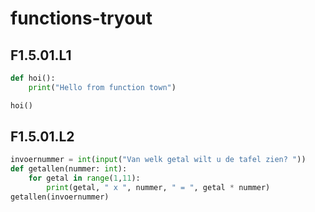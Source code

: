 # functions-tryout
## F1.5.01.L1
```python
def hoi():
    print("Hello from function town")

hoi() 
```
## F1.5.01.L2
```python
invoernummer = int(input("Van welk getal wilt u de tafel zien? "))
def getallen(nummer: int):
    for getal in range(1,11):
        print(getal, " x ", nummer, " = ", getal * nummer)
getallen(invoernummer)
```
